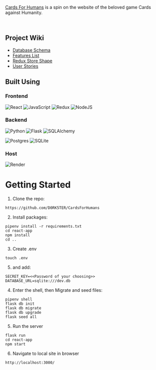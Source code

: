 
[Cards For Humans](https://cardsforhumans.onrender.com/) is a spin on the website of the beloved game Cards against Humanity.

<br>

## Project Wiki
* [Database Schema](https://github.com/D0RK5TER/CardsForHumans/wiki/Schema)
* [Features List](https://github.com/D0RK5TER/CardsForHumans/wiki/Feature-List)
* [Redux Store Shape](https://github.com/D0RK5TER/Splashd/wiki/Redux-Store-Shape)
* [User Stories](https://github.com/D0RK5TER/CardsForHumans/wiki/User-Stories)


## Built Using
### Frontend

![React](https://img.shields.io/badge/react-%2320232a.svg?style=for-the-badge&logo=react&logoColor=%2361DAFB)
![JavaScript](https://img.shields.io/badge/javascript-%23323330.svg?style=for-the-badge&logo=javascript&logoColor=%23F7DF1E)
![Redux](https://img.shields.io/badge/redux-%23593d88.svg?style=for-the-badge&logo=redux&logoColor=white)
![NodeJS](https://img.shields.io/badge/node.js-6DA55F?style=for-the-badge&logo=node.js&logoColor=white)

### Backend
![Python](https://img.shields.io/badge/python⠀⠀⠀⠀⠀⠀⠀⠀⠀⠀-376c99?style=for-the-badge&logo=python&logoColor=f7d34b)
![Flask](https://img.shields.io/badge/flask-%23000.svg?style=for-the-badge&logo=flask&logoColor=white)
![SQLAlchemy](https://img.shields.io/badge/sqlalchemy⠀⠀⠀⠀-424242?style=for-the-badge&logo=academia&logoColor=d71f00)

![Postgres](https://img.shields.io/badge/postgres-%23316192.svg?style=for-the-badge&logo=postgresql&logoColor=white)
![SQLite](https://img.shields.io/badge/sqlite-%2307405e.svg?style=for-the-badge&logo=sqlite&logoColor=white)
### Host
![Render](https://img.shields.io/badge/render-%4351e8.svg?style=for-the-badge&logo=sqlite&logoColor=white)

# Getting Started
1. Clone the repo:
```
https://github.com/D0RK5TER/CardsForHumans
```

2. Install packages:
```
pipenv install -r requirements.txt
cd react-app
npm install
cd ..
```

3. Create .env 
```
touch .env
```
5. and add:
```
SECRET_KEY=<<Password of your choosing>>
DATABASE_URL=sqlite:///dev.db
```

4. Enter the shell, then Migrate and seed files:
```
pipenv shell
flask db init
flask db migrate
flask db upgrade
flask seed all
```

5. Run the server
```
flask run
cd react-app
npm start
```

6. Navigate to local site in browser
```
http://localhost:3000/
```
